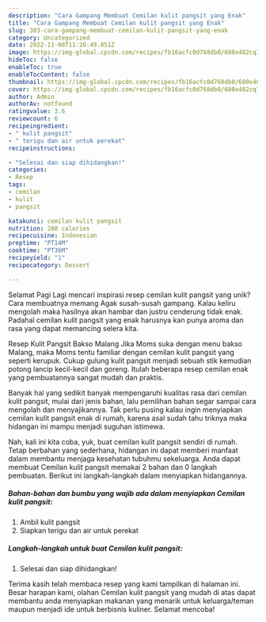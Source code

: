 ```yaml
---
description: "Cara Gampang Membuat Cemilan kulit pangsit yang Enak"
title: "Cara Gampang Membuat Cemilan kulit pangsit yang Enak"
slug: 303-cara-gampang-membuat-cemilan-kulit-pangsit-yang-enak
category: Uncategorized
date: 2022-11-08T11:26:49.851Z
image: https://img-global.cpcdn.com/recipes/fb16acfc0d768db0/680x482cq70/cemilan-kulit-pangsit-foto-resep-utama.jpg
hideToc: false
enableToc: true
enableTocContent: false
thumbnail: https://img-global.cpcdn.com/recipes/fb16acfc0d768db0/680x482cq70/cemilan-kulit-pangsit-foto-resep-utama.jpg
cover: https://img-global.cpcdn.com/recipes/fb16acfc0d768db0/680x482cq70/cemilan-kulit-pangsit-foto-resep-utama.jpg
author: Admin
authorAv: notfound
ratingvalue: 3.6
reviewcount: 6
recipeingredient:
- " kulit pangsit"
- " terigu dan air untuk perekat"
recipeinstructions:

- "Selesai dan siap dihidangkan!"
categories:
- Resep
tags:
- cemilan
- kulit
- pangsit

katakunci: cemilan kulit pangsit 
nutrition: 288 calories
recipecuisine: Indonesian
preptime: "PT14M"
cooktime: "PT36M"
recipeyield: "1"
recipecategory: Dessert

---
```



Selamat Pagi Lagi mencari inspirasi resep cemilan kulit pangsit yang unik? Cara membuatnya memang Agak susah-susah gampang. Kalau keliru mengolah maka hasilnya akan hambar dan justru cenderung tidak enak. Padahal cemilan kulit pangsit yang enak harusnya kan punya aroma dan rasa yang dapat memancing selera kita.


Resep Kulit Pangsit Bakso Malang Jika Moms suka dengan menu bakso Malang, maka Moms tentu familiar dengan cemilan kulit pangsit yang seperti kerupuk. Cukup gulung kulit pangsit menjadi sebuah stik kemudian potong lancip kecil-kecil dan goreng. Itulah beberapa resep cemilan enak yang pembuatannya sangat mudah dan praktis.

Banyak hal yang sedikit banyak mempengaruhi kualitas rasa dari cemilan kulit pangsit, mulai dari jenis bahan, lalu pemilihan bahan segar sampai cara mengolah dan menyajikannya. Tak perlu pusing kalau ingin menyiapkan cemilan kulit pangsit enak di rumah, karena asal sudah tahu triknya maka hidangan ini mampu menjadi suguhan istimewa.


Nah, kali ini kita coba, yuk, buat cemilan kulit pangsit sendiri di rumah. Tetap berbahan yang sederhana, hidangan ini dapat memberi manfaat dalam membantu menjaga kesehatan tubuhmu sekeluarga. Anda dapat membuat Cemilan kulit pangsit memakai 2 bahan dan 0 langkah pembuatan. Berikut ini langkah-langkah dalam menyiapkan hidangannya.

<!--inarticleads1-->

##### Bahan-bahan dan bumbu yang wajib ada dalam menyiapkan Cemilan kulit pangsit:

1. Ambil  kulit pangsit
1. Siapkan  terigu dan air untuk perekat




<!--inarticleads2-->

##### Langkah-langkah untuk buat Cemilan kulit pangsit:


1. Selesai dan siap dihidangkan!



Terima kasih telah membaca resep yang kami tampilkan di halaman ini. Besar harapan kami, olahan Cemilan kulit pangsit yang mudah di atas dapat membantu anda menyiapkan makanan yang menarik untuk keluarga/teman maupun menjadi ide untuk berbisnis kuliner. Selamat mencoba!
